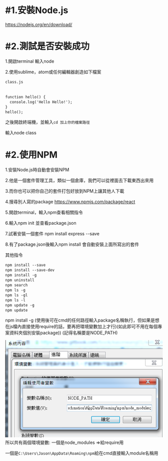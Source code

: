 # \#1.安裝Node.js

https://nodejs.org/en/download/







# \#2.測試是否安裝成功

1.開啟terminal 輸入node



2.使用sublime，atom或任何編輯器創造如下檔案

```
class.js


function hello() {
  console.log('Hello Hello!');
}
hello();

```

之後開啟終端機，並輸入`cd 加上你的檔案路徑`

輸入node class

# #2.使用NPM

1.安裝Node.js時自動會安裝NPM

2.他是一個套件管理工具，類似一個倉庫，我們可以從裡面去下載東西出來用

3.而你也可以把你自己的套件打包好放到NPM上讓其他人下載

4.搜尋別人寫的package https://www.npmjs.com/package/react

5.開啟terminal，輸入npm查看相關指令  

6.輸入npm init 並查看package.json

7.試著安裝一個套件 npm install express --save

8.有了package.json後輸入npm install 會自動安裝上面所寫出的套件

其他指令

```
npm install --save
npm install --save-dev
npm install -g
npm uninstall
npm search
npm ls -g
npm ls -gl
npm ls -l
npm update -g
npm update
```

npm install  -g (使用後可在cmd的任何路徑輸入package名稱執行，但如果是想在js檔內直接使用require的話，要再把環境變數加上才行)(如此即可不用在每個專案資料夾個別安裝package))
(記得名稱要是NODE_PATH)

![](/assets/5a1c897c-0ff0-4f35-aa1c-36db81de39b6.png)
所以共有兩個環境變數:
一個是node_modules  =>給require用

一個是`C:\Users\Jason\AppData\Roaming\npm`給在cmd直接輸入module名稱用




